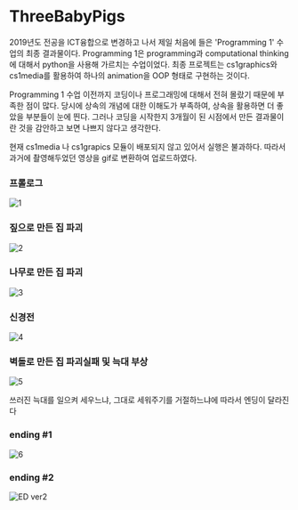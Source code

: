 # ThreeBabyPigs

2019년도 전공을 ICT융합으로 변경하고 나서 제일 처음에 들은 'Programming 1' 수업의 최종 결과물이다. Programming 1은 programming과 computational thinking에 대해서 python을 사용해 가르치는 수업이었다. 최종 프로젝트는 cs1graphics와 cs1media를 활용하여 하나의 animation을 OOP 형태로 구현하는 것이다. 

Programming 1 수업 이전까지 코딩이나 프로그래밍에 대해서 전혀 몰랐기 때문에 부족한 점이 많다. 당시에 상속의 개념에 대한 이해도가 부족하여, 상속을 활용하면 더 좋았을 부분들이 눈에 띈다. 그러나 코딩을 시작한지 3개월이 된 시점에서 만든 결과물이란 것을 감안하고 보면 나쁘지 않다고 생각한다. 

현재 cs1media 나 cs1grapics 모듈이 배포되지 않고 있어서 실행은 불과하다. 따라서 과거에 촬영해두었던 영상을 gif로 변환하여 업로드하였다.

### 프롤로그

  ![1](https://user-images.githubusercontent.com/55008408/113832015-29c31600-97c3-11eb-84cb-4d49126bb5ef.gif)


### 짚으로 만든 집 파괴
  ![2](https://user-images.githubusercontent.com/55008408/113832011-292a7f80-97c3-11eb-99c5-db0471a8d267.gif)


### 나무로 만든 집 파괴
  ![3](https://user-images.githubusercontent.com/55008408/113832008-2891e900-97c3-11eb-91f7-055b35eb1814.gif)


### 신경전
  ![4](https://user-images.githubusercontent.com/55008408/113831985-23349e80-97c3-11eb-9a6f-1d93f46b75d3.gif)


### 벽돌로 만든 집 파괴실패 및 늑대 부상
  ![5](https://user-images.githubusercontent.com/55008408/113832027-2b8cd980-97c3-11eb-8f82-ad24acca85d0.gif)
  <br>
  
  쓰러진 늑대를 일으켜 세우느냐, 그대로 세워주기를 거절하느냐에 따라서 엔딩이 달라진다

### ending #1
  ![6](https://user-images.githubusercontent.com/55008408/113832020-2af44300-97c3-11eb-8faf-63a6ee84b6fc.gif)


### ending #2
  ![ED ver2](https://user-images.githubusercontent.com/55008408/113832030-2c257000-97c3-11eb-8f8d-a1cefa0d48ef.gif)
